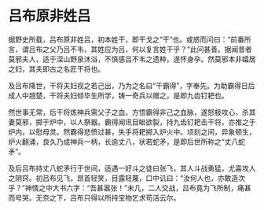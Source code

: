 # 吕布原非姓吕

据野史所载，吕布原非姓吕，初本姓干，即干戈之“干”也。或惑而问曰：“前番所言，谓吕布之父乃吕不韦，其姓应为吕，何以复言姓干乎？”此问甚善。据闻昔者莫邪夫人，适于深山野泉沐浴，不慎感吕不韦之遗种，遂怀身孕。然莫邪本非孀居之妇，其夫即古之名匠干将也。

及吕布降世，干将夫妇视之若己出，乃为之名曰“干霸得”，字奉先。为助霸得日后成人中翘楚，干将夫妇倾毕生所学，铸一奇兵以赠之，是即九齿钉耙也。

然世事无常，后干将炼神兵需父子之血，方悟霸得非己之血脉，遂怒极攻心，杀其妻莫邪，掷于炉中，以人祭器。霸得闻讯目眦欲裂，持九齿钉耙击干将，亦推之于炉内，以慰母灵。然霸得悲愤过甚，失手将耙掷入炉火中。顷刻之间，异象顿生，炉火翻涌，良久乃成神兵一柄，长逾丈八，状若蛇矛，是即后世所称之“丈八蛇矛”。

及后吕布持丈八蛇矛行于世间，适遇一好斗之徒曰张飞，其人斗战勇猛，尤喜攻人之阴窍。初吕布见飞，昂首轻笑，目露轻蔑，口中讥曰：“汝何人也，亦敢造次乎？”神情之中大书六字：“吾甚嚣张！”未几，二人交战，吕布竟为飞所制，痛甚而号哭。无奈之下，吕布只得以所持宝物乞求苟活云尔。
